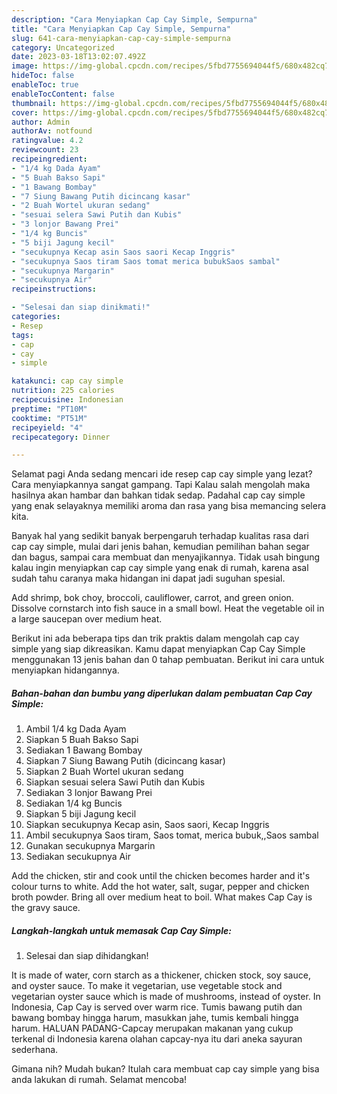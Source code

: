 ```yaml
---
description: "Cara Menyiapkan Cap Cay Simple, Sempurna"
title: "Cara Menyiapkan Cap Cay Simple, Sempurna"
slug: 641-cara-menyiapkan-cap-cay-simple-sempurna
category: Uncategorized
date: 2023-03-18T13:02:07.492Z
image: https://img-global.cpcdn.com/recipes/5fbd7755694044f5/680x482cq70/cap-cay-simple-foto-resep-utama.jpg
hideToc: false
enableToc: true
enableTocContent: false
thumbnail: https://img-global.cpcdn.com/recipes/5fbd7755694044f5/680x482cq70/cap-cay-simple-foto-resep-utama.jpg
cover: https://img-global.cpcdn.com/recipes/5fbd7755694044f5/680x482cq70/cap-cay-simple-foto-resep-utama.jpg
author: Admin
authorAv: notfound
ratingvalue: 4.2
reviewcount: 23
recipeingredient:
- "1/4 kg Dada Ayam"
- "5 Buah Bakso Sapi"
- "1 Bawang Bombay"
- "7 Siung Bawang Putih dicincang kasar"
- "2 Buah Wortel ukuran sedang"
- "sesuai selera Sawi Putih dan Kubis"
- "3 lonjor Bawang Prei"
- "1/4 kg Buncis"
- "5 biji Jagung kecil"
- "secukupnya Kecap asin Saos saori Kecap Inggris"
- "secukupnya Saos tiram Saos tomat merica bubukSaos sambal"
- "secukupnya Margarin"
- "secukupnya Air"
recipeinstructions:

- "Selesai dan siap dinikmati!"
categories:
- Resep
tags:
- cap
- cay
- simple

katakunci: cap cay simple 
nutrition: 225 calories
recipecuisine: Indonesian
preptime: "PT10M"
cooktime: "PT51M"
recipeyield: "4"
recipecategory: Dinner

---
```



Selamat pagi Anda sedang mencari ide resep cap cay simple yang lezat? Cara menyiapkannya sangat gampang. Tapi Kalau salah mengolah maka hasilnya akan hambar dan bahkan tidak sedap. Padahal cap cay simple yang enak selayaknya memiliki aroma dan rasa yang bisa memancing selera kita.


Banyak hal yang sedikit banyak berpengaruh terhadap kualitas rasa dari cap cay simple, mulai dari jenis bahan, kemudian pemilihan bahan segar dan bagus, sampai cara membuat dan menyajikannya. Tidak usah bingung kalau ingin menyiapkan cap cay simple yang enak di rumah, karena asal sudah tahu caranya maka hidangan ini dapat jadi suguhan spesial.

Add shrimp, bok choy, broccoli, cauliflower, carrot, and green onion. Dissolve cornstarch into fish sauce in a small bowl. Heat the vegetable oil in a large saucepan over medium heat.


Berikut ini ada beberapa tips dan trik praktis dalam mengolah cap cay simple yang siap dikreasikan. Kamu dapat menyiapkan Cap Cay Simple menggunakan 13 jenis bahan dan 0 tahap pembuatan. Berikut ini cara untuk menyiapkan hidangannya.

<!--inarticleads1-->

##### Bahan-bahan dan bumbu yang diperlukan dalam pembuatan Cap Cay Simple:

1. Ambil 1/4 kg Dada Ayam
1. Siapkan 5 Buah Bakso Sapi
1. Sediakan 1 Bawang Bombay
1. Siapkan 7 Siung Bawang Putih (dicincang kasar)
1. Siapkan 2 Buah Wortel ukuran sedang
1. Siapkan sesuai selera Sawi Putih dan Kubis
1. Sediakan 3 lonjor Bawang Prei
1. Sediakan 1/4 kg Buncis
1. Siapkan 5 biji Jagung kecil
1. Siapkan secukupnya Kecap asin, Saos saori, Kecap Inggris
1. Ambil secukupnya Saos tiram, Saos tomat, merica bubuk,,Saos sambal
1. Gunakan secukupnya Margarin
1. Sediakan secukupnya Air


Add the chicken, stir and cook until the chicken becomes harder and it&#39;s colour turns to white. Add the hot water, salt, sugar, pepper and chicken broth powder. Bring all over medium heat to boil. What makes Cap Cay is the gravy sauce. 

<!--inarticleads2-->

##### Langkah-langkah untuk memasak Cap Cay Simple:


1. Selesai dan siap dihidangkan!

It is made of water, corn starch as a thickener, chicken stock, soy sauce, and oyster sauce. To make it vegetarian, use vegetable stock and vegetarian oyster sauce which is made of mushrooms, instead of oyster. In Indonesia, Cap Cay is served over warm rice. Tumis bawang putih dan bawang bombay hingga harum, masukkan jahe, tumis kembali hingga harum. HALUAN PADANG-Capcay merupakan makanan yang cukup terkenal di Indonesia karena olahan capcay-nya itu dari aneka sayuran sederhana. 

Gimana nih? Mudah bukan? Itulah cara membuat cap cay simple yang bisa anda lakukan di rumah. Selamat mencoba!
